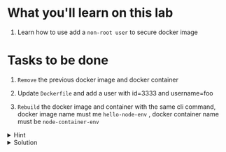 # What you'll learn on this lab

1. Learn how to use add a `non-root user` to secure docker image

# Tasks to be done

1. `Remove` the previous docker image and docker container

2. Update `Dockerfile` and add a user with id=3333 and username=foo

3. `Rebuild` the docker image and container with the same cli command, docker image name must me `hello-node-env` , docker container name must be `node-container-env`

<details>
<summary>Hint</summary>

All neccessary command in this lab

1. `touch (filename)` - Use to create a file
2. `nano (filename)` - Use to edit a file
3. `docker build -t (image name) --build-arg (environment name)="(environment value)" .` - Use to build a docker image with an environment variable
4. `docker image ls` - Use to call all the image that exist on machine
5. `docker container ps -a` - Use to list all exist container
6. `docker image rm (image name)` - Use to delete a docker image with a specifig name
7. `docker container rm (container name)` - Use to delete a docker container with a specifig container


All neccessary Dockerfile syntax

1. `FROM (docker image name):(tag)` -  Specifies the starting point image for your Docker image.
2. `WORKDIR (/path/to/workdir)` - Sets the folder inside the container where commands will be executed.
3. `COPY (path of file or folder that you want to copy) (destination of the file or folder) ` - Moves files or folders from your computer to the container.
4. `EXPOSE (number of port that the image will be running on)` - Declares the port on which the container will listen for incoming connections.
5. `CMD ["(command line)"]` - Defines the default command to run when the container starts.
6. `ENV NODE_ENV production` - Use to tell the node that our environment variable will be on porduction mode
7.
`ARG NODEJSPORT`
`ENV NODEJSPORT $NODEJSPORT`
ARG (env name) - Use for recieving the value of the environment variable on the cli command
ENV (env name) (env value) - Use to set the environment variable name and value in the container
8. RUN useradd -u (userid) (username) - Use to create a new user to a docker container
9. User (username) - All the future command will be run by this user

</details>

<details>
<summary>Solution</summary>


Create all file 
```plain

cat > index.js <<EOF
console.log("Server start at port with environment variable " + process.env.NODEJSPORT)
EOF

cat index.js

cat > Dockerfile <<EOF
FROM node:alpine

RUN useradd -u 3333 foo

USER foo

WORKDIR /app

ENV NODE_ENV production

COPY . .

ARG NODEJSPORT
ENV NODEJSPORT \$NODEJSPORT

EXPOSE \${NODEJSPORT}

CMD [ "node", "index.js" ]
EOF

cat Dockerfile
```{{exec}}

```plain
docker build -t hello-node-env --build-arg NODEJSPORT="8080" .
docker run --name node-container-env hello-node-env
```{{exec}}

</details>

